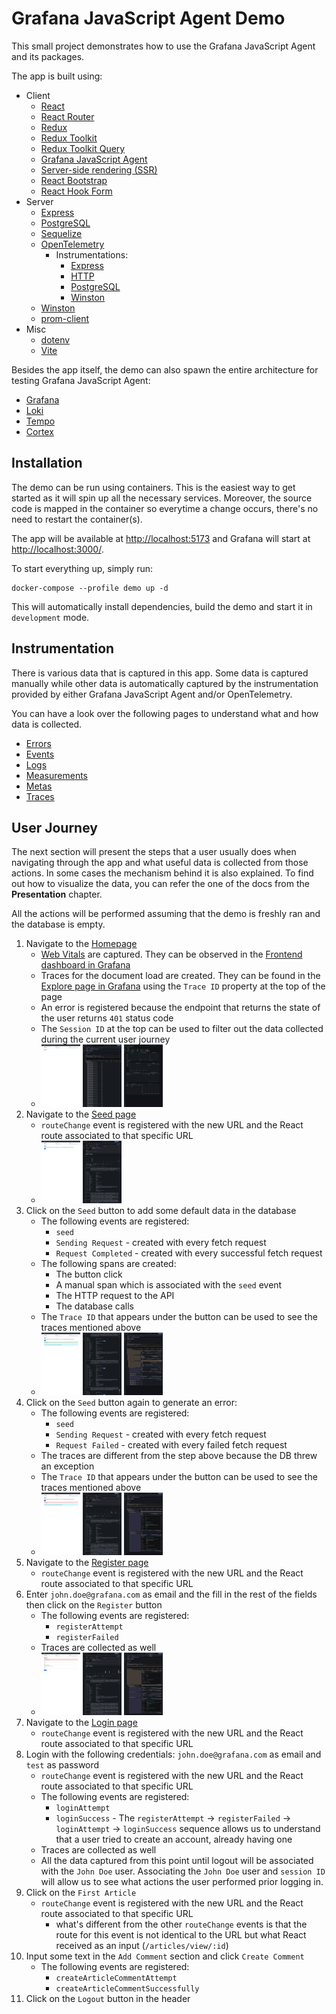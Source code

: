 # Grafana JavaScript Agent Demo

This small project demonstrates how to use the Grafana JavaScript Agent and its packages.

The app is built using:

- Client
  - [React](https://reactjs.org/)
  - [React Router](https://reactrouter.com/en/main)
  - [Redux](https://redux.js.org/)
  - [Redux Toolkit](https://redux-toolkit.js.org/)
  - [Redux Toolkit Query](https://redux-toolkit.js.org/rtk-query/overview)
  - [Grafana JavaScript Agent](https://github.com/grafana/grafana-javascript-agent)
  - [Server-side rendering (SSR)](https://reactjs.org/docs/react-dom-server.html)
  - [React Bootstrap](https://react-bootstrap.github.io/)
  - [React Hook Form](https://react-hook-form.com/)
- Server
  - [Express](https://expressjs.com/)
  - [PostgreSQL](https://www.postgresql.org/)
  - [Sequelize](https://sequelize.org/)
  - [OpenTelemetry](https://opentelemetry.io/docs/instrumentation/js/)
    - Instrumentations:
      - [Express](https://www.npmjs.com/package/@opentelemetry/instrumentation-express)
      - [HTTP](https://www.npmjs.com/package/@opentelemetry/instrumentation-http)
      - [PostgreSQL](https://www.npmjs.com/package/@opentelemetry/instrumentation-pg)
      - [Winston](https://www.npmjs.com/package/@opentelemetry/instrumentation-winston)
  - [Winston](https://github.com/winstonjs/winston)
  - [prom-client](https://github.com/siimon/prom-client)
- Misc
  - [dotenv](https://github.com/motdotla/dotenv)
  - [Vite](https://vitejs.dev/)

Besides the app itself, the demo can also spawn the entire architecture for testing Grafana JavaScript Agent:

- [Grafana](https://grafana.com/oss/grafana/)
- [Loki](https://grafana.com/oss/loki/)
- [Tempo](https://grafana.com/oss/tempo/)
- [Cortex](https://cortexmetrics.io/)

## Installation

The demo can be run using containers. This is the easiest way to get started as it will spin up all the necessary
services. Moreover, the source code is mapped in the container so everytime a change occurs, there's no need to restart
the container(s).

The app will be available at [http://localhost:5173](http://localhost:5173) and Grafana will start at [http://localhost:3000/](http://localhost:3000/).

To start everything up, simply run:

```shell
docker-compose --profile demo up -d
```

This will automatically install dependencies, build the demo and start it in `development` mode.

## Instrumentation

There is various data that is captured in this app. Some data is captured manually while other data is automatically
captured by the instrumentation provided by either Grafana JavaScript Agent and/or OpenTelemetry.

You can have a look over the following pages to understand what and how data is collected.

- [Errors](docs/instrumentations/errors.md)
- [Events](docs/instrumentations/events.md)
- [Logs](docs/instrumentations/logs.md)
- [Measurements](docs/instrumentations/measurements.md)
- [Metas](docs/instrumentations/metas.md)
- [Traces](docs/instrumentations/traces.md)

## User Journey

The next section will present the steps that a user usually does when navigating through the app and what
useful data is collected from those actions. In some cases the mechanism behind it is also explained. To find out how to
visualize the data, you can refer the one of the docs from the **Presentation** chapter.

All the actions will be performed assuming that the demo is freshly ran and the database is empty.

1. Navigate to the [Homepage](http://localhost:5173/)
   - [Web Vitals](https://web.dev/vitals/) are captured. They can be observed in the
     [Frontend dashboard in Grafana](http://localhost:3000/dashboards?query=Frontend)
   - Traces for the document load are created. They can be found in the
     [Explore page in Grafana](http://localhost:3000/explore) using the `Trace ID` property at the top of the page
   - An error is registered because the endpoint that returns the state of the user returns `401` status code
   - The `Session ID` at the top can be used to filter out the data collected during the current user journey
   - [<img src="docs/assets/userJourney/homepage.png" alt="Homepage" height="100" />](docs/assets/userJourney/homepage.png)
     [<img src="docs/assets/userJourney/homepageTraces.png" alt="Homepage traces" height="100" />](docs/assets/userJourney/homepageTraces.png)
     [<img src="docs/assets/userJourney/homepageWebVitals.png" alt="Homepage Web Vitals" height="100" />](docs/assets/userJourney/homepageWebVitals.png)
1. Navigate to the [Seed page](http://localhost:5173/seed)
   - `routeChange` event is registered with the new URL and the React route associated to that specific URL
   - [<img src="docs/assets/userJourney/seed.png" alt="Seed page" height="100" />](docs/assets/userJourney/seed.png)
     [<img src="docs/assets/userJourney/seedEvents.png" alt="Seed page" height="100" />](docs/assets/userJourney/seedEvents.png)
1. Click on the `Seed` button to add some default data in the database
   - The following events are registered:
     - `seed`
     - `Sending Request` - created with every fetch request
     - `Request Completed` - created with every successful fetch request
   - The following spans are created:
     - The button click
     - A manual span which is associated with the `seed` event
     - The HTTP request to the API
     - The database calls
   - The `Trace ID` that appears under the button can be used to see the traces mentioned above
   - [<img src="docs/assets/userJourney/seedSuccess.png" alt="Seed page with successful run" height="100" />](docs/assets/userJourney/seedSuccess.png)
     [<img src="docs/assets/userJourney/seedSuccessEvents.png" alt="Events for Seed page with successfull run" height="100" />](docs/assets/userJourney/seedSuccessEvents.png)<!-- markdownlint-disable-line MD013 -->
     [<img src="docs/assets/userJourney/seedSuccessTraces.png" alt="Traces for Seed page with successfull run" height="100" />](docs/assets/userJourney/seedSuccessTraces.png)<!-- markdownlint-disable-line MD013 -->
1. Click on the `Seed` button again to generate an error:
   - The following events are registered:
     - `seed`
     - `Sending Request` - created with every fetch request
     - `Request Failed` - created with every failed fetch request
   - The traces are different from the step above because the DB threw an exception
   - The `Trace ID` that appears under the button can be used to see the traces mentioned above
   - [<img src="docs/assets/userJourney/seedError.png" alt="Seed page with error run" height="100" />](docs/assets/userJourney/seedError.png)
     [<img src="docs/assets/userJourney/seedErrorEvents.png" alt="Events for Seed page with error run" height="100" />](docs/assets/userJourney/seedErrorEvents.png)
     [<img src="docs/assets/userJourney/seedErrorTraces.png" alt="Traces for Seed page with error run" height="100" />](docs/assets/userJourney/seedErrorTraces.png)
1. Navigate to the [Register page](http://localhost:5173/auth/register)
   - `routeChange` event is registered with the new URL and the React route associated to that specific URL
1. Enter `john.doe@grafana.com` as email and the fill in the rest of the fields then click on the `Register` button
   - The following events are registered:
     - `registerAttempt`
     - `registerFailed`
   - Traces are collected as well
   - [<img src="docs/assets/userJourney/registerError.png" alt="Register page with error" height="100" />](docs/assets/userJourney/registerError.png)
     [<img src="docs/assets/userJourney/registerErrorEvents.png" alt="Events for Register page with error" height="100" />](docs/assets/userJourney/registerErrorEvents.png)
     [<img src="docs/assets/userJourney/registerErrorTraces.png" alt="Traces for Register page with error" height="100" />](docs/assets/userJourney/registerErrorTraces.png)
1. Navigate to the [Login page](http://localhost:5173/auth/login)
   - `routeChange` event is registered with the new URL and the React route associated to that specific URL
1. Login with the following credentials: `john.doe@grafana.com` as email and `test` as password
   - `routeChange` event is registered with the new URL and the React route associated to that specific URL
   - The following events are registered:
     - `loginAttempt`
     - `loginSuccess` - The `registerAttempt` -> `registerFailed` -> `loginAttempt` -> `loginSuccess` sequence allows us
       to understand that a user tried to create an account, already having one
   - Traces are collected as well
   - All the data captured from this point until logout will be associated with the `John Doe` user. Associating the
     `John Doe` user and `session ID` will allow us to see what actions the user performed prior logging in.
1. Click on the `First Article`
   - `routeChange` event is registered with the new URL and the React route associated to that specific URL
     - what's different from the other `routeChange` events is that the route for this event is not identical to the URL
       but what React received as an input (`/articles/view/:id`)
1. Input some text in the `Add Comment` section and click `Create Comment`
   - The following events are registered:
     - `createArticleCommentAttempt`
     - `createArticleCommentSuccessfully`
1. Click on the `Logout` button in the header
